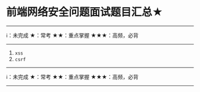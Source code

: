 # 前端网络安全问题面试题目汇总★

****
ℹ️：未完成
★：常考
★★：重点掌握
★★★：高频，必背
****

1. `xss`
2. `csrf`

****
ℹ️：未完成
★：常考
★★：重点掌握
★★★：高频，必背
****
